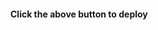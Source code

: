 [<img scr="https://cdn.gomix.com/2bdfb3f8-05ef-4035-a06e-2043962a3a13%2Fremix-button.svg" width="160px" color="white" />](https://glitch.com/edit/#!/import/github/gitdagray/Task-Tracker-api")

**Click the above button to deploy**
